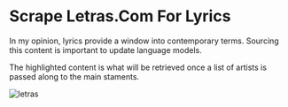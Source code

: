

# Scrape Letras.Com For Lyrics

In my opinion, lyrics provide a window into contemporary terms. Sourcing this content is important to update language models. 

The highlighted content is what will be retrieved once a list of artists is passed along to the main staments. 


![letras](https://user-images.githubusercontent.com/11847222/145147666-c1b82da3-c236-4b72-b2ff-dd4e670c2137.JPG)
